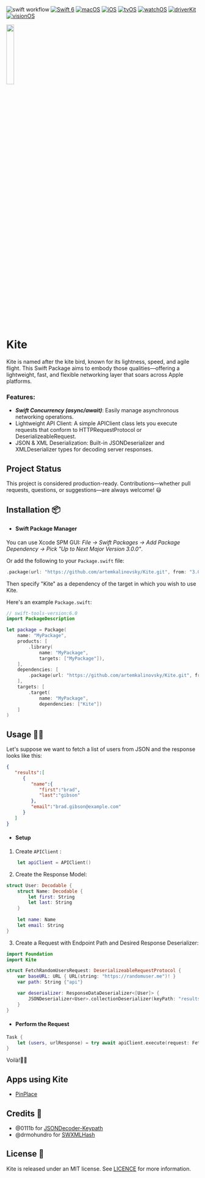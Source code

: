 ![swift workflow](https://github.com/artemkalinovsky/Kite/actions/workflows/swift.yml/badge.svg)
[![Swift 6](https://img.shields.io/badge/Swift-6.0-orange.svg)](https://swift.org)
[![macOS](https://img.shields.io/badge/macOS-12%2B-blue.svg)](https://developer.apple.com/macos/)
[![iOS](https://img.shields.io/badge/iOS-15%2B-blue.svg)](https://developer.apple.com/ios/)
[![tvOS](https://img.shields.io/badge/tvOS-15%2B-blue.svg)](https://developer.apple.com/tvos/)
[![watchOS](https://img.shields.io/badge/watchOS-8%2B-blue.svg)](https://developer.apple.com/watchos/)
[![driverKit](https://img.shields.io/badge/driverKit-19%2B-blue.svg)](https://developer.apple.com/driverkit/)
[![visionOS](https://img.shields.io/badge/visionOS-1%2B-blue.svg)](https://developer.apple.com/visionos/)

<img src="https://github.com/user-attachments/assets/67d7a28c-e45b-4abd-bdf4-86b329c439b5" width="20%" />


# Kite 

Kite is named after the kite bird, known for its lightness, speed, and agile flight. This Swift Package aims to embody those qualities—offering a lightweight, fast, and flexible networking layer that soars across Apple platforms.

### Features:

* ***Swift Concurrency (async/await)***: Easily manage asynchronous networking operations.
* Lightweight API Client: A simple APIClient class lets you execute requests that conform to HTTPRequestProtocol or DeserializeableRequest.
* JSON & XML Deserialization: Built-in JSONDeserializer and XMLDeserializer types for decoding server responses.

## Project Status

This project is considered production-ready. Contributions—whether pull requests, questions, or suggestions—are always welcome! 😃

## Installation 📦 

* #### Swift Package Manager

You can use Xcode SPM GUI: *File -> Swift Packages -> Add Package Dependency -> Pick "Up to Next Major Version 3.0.0"*.

Or add the following to your `Package.swift` file:

``` swift
.package(url: "https://github.com/artemkalinovsky/Kite.git", from: "3.0.0")

```

Then specify "Kite" as a dependency of the target in which you wish to use Kite.

Here's an example `Package.swift`:

``` swift
// swift-tools-version:6.0
import PackageDescription

let package = Package(
    name: "MyPackage",
    products: [
        .library(
            name: "MyPackage",
            targets: ["MyPackage"]),
    ],
    dependencies: [
        .package(url: "https://github.com/artemkalinovsky/Kite.git", from: "3.0.0")
    ],
    targets: [
        .target(
            name: "MyPackage",
            dependencies: ["Kite"])
    ]
)
```
## Usage 🧑‍💻

Let's suppose we want to fetch a list of users from JSON and the response looks like this:

``` json
{ 
   "results":[ 
      { 
         "name":{ 
            "first":"brad",
            "last":"gibson"
         },
         "email":"brad.gibson@example.com"
      }
   ]
}
```

* #### Setup

1. Create `APIClient` :

``` swift
    let apiClient = APIClient()
```

2. Create the Response Model:

``` swift
struct User: Decodable {
    struct Name: Decodable {
        let first: String
        let last: String
    }
    
    let name: Name
    let email: String
}
```

3. Create a Request with Endpoint Path and Desired Response Deserializer:

``` swift
import Foundation
import Kite

struct FetchRandomUsersRequest: DeserializeableRequestProtocol {
    var baseURL: URL { URL(string: "https://randomuser.me")! }
    var path: String {"api"}

    var deserializer: ResponseDataDeserializer<[User]> {
        JSONDeserializer<User>.collectionDeserializer(keyPath: "results")
    }
}
```

* #### Perform the Request

``` swift
Task {
    let (users, urlResponse) = try await apiClient.execute(request: FetchRandomUsersRequest())
}
```

Voilà!🧑‍🎨

## Apps using Kite

- [PinPlace](https://apps.apple.com/ua/app/pinplace/id1571349149)

## Credits 👏

* @0111b for [JSONDecoder-Keypath](https://github.com/0111b/JSONDecoder-Keypath)
* @drmohundro for [SWXMLHash](https://github.com/drmohundro/SWXMLHash)

## License 📄

Kite is released under an MIT license. See [LICENCE](https://github.com/artemkalinovsky/Kite/blob/master/LICENSE) for more information.
